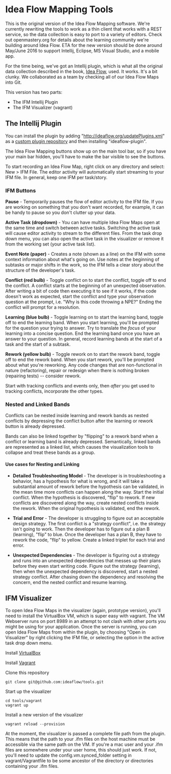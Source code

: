 # Idea Flow Mapping Tools

This is the original version of the Idea Flow Mapping software.  We're currently rewriting the tools to work as a thin client that works with a REST service, so the data collection is easy to port to a variety of editors.  Check out openmastery.org for details about the learning community we're building around Idea Flow.  ETA for the new version should be done around May/June 2016 to support Intellij, Eclipse, MS Visual Studio, and a mobile app.  

For the time being, we've got an Intellij plugin, which is what all the original data collection described in the book, [Idea Flow](http://leanpub.com/ideaflow), used.  It works.  It's a bit clunky.  We collaborated as a team by checking all of our Idea Flow Maps into Git.

This version has two parts:

* The IFM Intellij Plugin
* The IFM Visualizer (vagrant) 

## The Intellij Plugin

You can install the plugin by adding "http://ideaflow.org/updatePlugins.xml" as a [custom plugin repository](https://www.jetbrains.com/idea/help/custom-plugin-repositories-dialog.html) and then installing "ideaflow-plugin".

The Idea Flow Mapping buttons show up on the main tool bar, so if you have your main bar hidden, you'll have to make the bar visible to see the buttons.

To start recording an Idea Flow Map, right click on any directory and select: New > IFM File.  The editor activity will automatically start streaming to your IFM file.  In general, keep one IFM per task/story.

### IFM Buttons

**Pause** - Temporarily pauses the flow of editor activity to the IFM file.  If you are working on something that you don't want recorded, for example, it can be handy to pause so you don't clutter up your data.

**Active Task (dropdown)** - You can have multiple Idea Flow Maps open at the same time and switch between active tasks.  Switching the active task will cause editor activity to stream to the different files.  From the task drop down menu, you can also open the active task in the visualizer or remove it from the working set (your active task list).

**Event Note (paper)** - Creates a note (shown as a line) on the IFM with some context information about what's going on.  Use notes at the beginning of subtasks or major shifts in the work, so the IFM tells a clear story about the structure of the developer's task.

**Conflict (red bulb)** - Toggle conflict on to start the conflict, toggle off to end the conflict.  A conflict starts at the beginning of an unexpected observation.  After writing a bit of code then executing it to see if it works, if the code doesn't work as expected, start the conflict and type your observation question at the prompt, i.e. "Why is this code throwing a NPE?" Ending the conflict will prompt for a resolution.

**Learning (blue bulb)** - Toggle learning on to start the learning band, toggle off to end the learning band.  When you start learning, you'll be prompted for the question your trying to answer.  Try to translate the *focus* of your learning into a concise question.  End the learning band once you have an answer to your question.  In general, record learning bands at the start of a task and the start of a subtask.

**Rework (yellow bulb)** - Toggle rework on to start the rework band, toggle off to end the rework band.  When you start rework, you'll be prompted about what you're reworking.  Any code changes that are non-functional in nature (refactoring), repair or redesign when there is nothing broken (repairing tests) -- consider rework.

Start with tracking conflicts and events only, then *after* you get used to tracking conflicts, incorporate the other types.

### Nested and Linked Bands

Conflicts can be nested inside learning and rework bands as nested conflicts by depressing the conflict button after the learning or rework button is already depressed.

Bands can also be linked together by "flipping" to a rework band when a conflict or learning band is already depressed.  Semantically, linked bands are represented as a linked list, which causes the visualization tools to collapse and treat these bands as a group.

#### Use cases for Nesting and Linking

* **Detailed Troubleshooting Model** - The developer is in troubleshooting a behavior, has a hypothesis for what is wrong, and it will take a substantial amount of rework before the hypothesis can be validated, in the mean time more conflicts can happen along the way.  Start the initial conflict.  When the hypothesis is discovered, "flip" to rework.  If new conflicts are discovered along the way, create nested conflicts inside the rework.  When the original hypothesis is validated, end the rework.

* **Trial and Error** - The developer is struggling to figure out an acceptable design strategy.  The first conflict is a "strategy conflict", i.e. the strategy isn't going to work.  Then the developer has to figure out a plan B (learning), "flip" to blue.  Once the developer has a plan B, they have to rework the code, "flip" to yellow.  Create a linked triplet for each trial and error.  

* **Unexpected Dependencies** - The developer is figuring out a strategy and runs into an unexpected dependencies that messes up their plans before they even start writing code. Figure out the strategy (learning), then when the unexpected dependency is discovered, start a nested strategy conflict.  After chasing down the dependency and resolving the concern, end the nested conflict and resume learning.

## IFM Visualizer

To open Idea Flow Maps in the visualizer (again, prototype version), you'll need to install the VirtualBox VM, which is super easy with vagrant.  The VM Webserver runs on port 8989 in an attempt to not clash with other ports you might be using for your application.  Once the server is running, you can open Idea Flow Maps from within the plugin, by choosing "Open in Visualizer" by right clicking the IFM file, or selecting the option in the active task drop down menu.

Install [VirtualBox](https://www.virtualbox.org/wiki/Downloads)

Install [Vagrant](https://docs.vagrantup.com/v2/installation/index.html)

Clone this repository

    git clone git@github.com:ideaflow/tools.git

Start up the visualizer

    cd tools/vagrant
    vagrant up

Install a new version of the visualizer

    vagrant reload --provision

At the moment, the visualizer is passed a complete file path from the plugin.  This means that the path to your .ifm files on the host machine must be accessible via the same path on the VM.  If you're a mac user and your .ifm files are somewhere under your user home, this should just work.  If not, you'll need to update the config.vm.synced_folder setting in vagrant/Vagrantfile to be some ancestor of the directory or directories containing your .ifm files.
